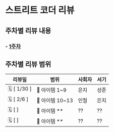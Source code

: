 # 스트리트 코더 리뷰

## 주차별 리뷰 내용

### - [1주차](week1/summary.md)

## 주차별 리뷰 범위

| 리뷰일          | 범위         | 사회자 | 서기 |
|--------------|------------| -- | -- |
| 🗓 \[ 1/30 ] | 📘 아이템 1~9 | 은지 | 성준 |
| 🗓 \[ 2/6 ]  | 📘 아이템 10~13  | 인철 | 은지 |
| 🗓 \[ ]      | 📘 아이템 **  | ?? | ?? |
| 🗓 \[ ]      | 📘 아이템 **  | ?? | ?? |
